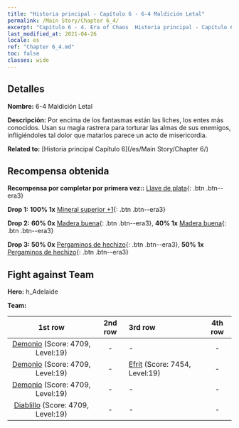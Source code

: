 ```yaml
---
title: "Historia principal - Capítulo 6 - 6-4 Maldición Letal"
permalink: /Main Story/Chapter 6_4/
excerpt: "Capítulo 6 - 4. Era of Chaos  Historia principal - Capítulo 6_4. 6-4 Maldición Letal"
last_modified_at: 2021-04-26
locale: es
ref: "Chapter 6_4.md"
toc: false
classes: wide
---
```


## Detalles

 **Nombre:** 6-4 Maldición Letal

 **Descripción:** Por encima de los fantasmas están las liches, los entes más conocidos. Usan su magia rastrera para torturar las almas de sus enemigos, infligiéndoles tal dolor que matarlos parece un acto de misericordia.

 **Related to:** [Historia principal Capítulo 6](/es/Main Story/Chapter 6/)

## Recompensa obtenida

 **Recompensa por completar por primera vez::** [Llave de plata](/ItemsES/con_693/){: .btn .btn--era3}

 **Drop 1:** **100% 1x** [Mineral superior +1](/ItemsES/mat_19/){: .btn .btn--era3}

 **Drop 2:** **60% 0x** [Madera buena](/ItemsES/mat_13/){: .btn .btn--era3}, **40% 1x** [Madera buena](/ItemsES/mat_13/){: .btn .btn--era3}

 **Drop 3:** **50% 0x** [Pergaminos de hechizo](/ItemsES/con_694/){: .btn .btn--era3}, **50% 1x** [Pergaminos de hechizo](/ItemsES/con_694/){: .btn .btn--era3}


## Fight against Team
 **Hero:** h_Adelaide

 **Team:**


  | 1st row | 2nd row | 3rd row | 4th row |
  |:----:|:----:|:----|:----:|
  | [Demonio](/es/units/Demon/) (Score: 4709, Level:19)  | - | - | - |
  | [Demonio](/es/units/Demon/) (Score: 4709, Level:19)  | - | [Efrit](/es/units/Efreeti/) (Score: 7454, Level:19)  | - |
  | [Demonio](/es/units/Demon/) (Score: 4709, Level:19)  | - | - | - |
  | [Diablillo](/es/units/Imp/) (Score: 4709, Level:19)  | - | - | - |


